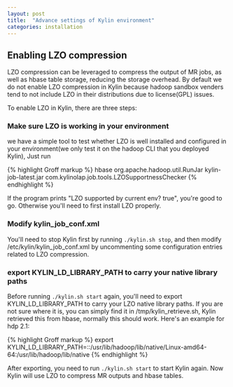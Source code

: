 ```yaml
---
layout: post
title:  "Advance settings of Kylin environment"
categories: installation
---
```


## Enabling LZO compression

LZO compression can be leveraged to compress the output of MR jobs, as well as hbase table storage, reducing the storage overhead. By default we do not enable LZO compression in Kylin because hadoop sandbox venders tend to not include LZO in their distributions due to license(GPL) issues.

To enable LZO in Kylin, there are three steps:

### Make sure LZO is working in your environment

we have a simple tool to test whether LZO is well installed and configured in your environment(we only test it on the hadoop CLI that you deployed Kylin), Just run

{% highlight Groff markup %}
hbase org.apache.hadoop.util.RunJar kylin-job-latest.jar com.kylinolap.job.tools.LZOSupportnessChecker
{% endhighlight %}

If the program prints "LZO supported by current env? true", you're good to go. Otherwise you'll need to first install LZO properly.

### Modify kylin_job_conf.xml

You'll need to stop Kylin first by running `./kylin.sh stop`, and then modify /etc/kylin/kylin_job_conf.xml by uncommenting some configuration entries related to LZO compression. 

### export KYLIN_LD_LIBRARY_PATH to carry your native library paths

Before running `./kylin.sh start` again, you'll need to export KYLIN_LD_LIBRARY_PATH to carry your LZO native library paths. If you are not sure where it is, you can simply find it in /tmp/kylin_retrieve.sh, Kylin retrieved this from hbase, normally this should work. Here's an example for hdp 2.1:

{% highlight Groff markup %}
export KYLIN_LD_LIBRARY_PATH=::/usr/lib/hadoop/lib/native/Linux-amd64-64:/usr/lib/hadoop/lib/native
{% endhighlight %}

After exporting, you need to run `./kylin.sh start` to start Kylin again. Now Kylin will use LZO to compress MR outputs and hbase tables.
